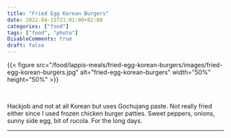 ```yaml
---
title: "Fried Egg Korean Burgers"
date: 2022-04-15T21:01:00+02:00
categories: ["food"]
tags: ["food", "photo"]
DisableComments: true
draft: false
---
```


{{< figure src="/food/lappis-meals/fried-egg-korean-burgers/images/fried-egg-korean-burgers.jpg" alt="fried-egg-korean-burgers" width="50%" height="50%" >}}

<br>

Hackjob and not at all Korean but uses Gochujang paste. Not really fried either since I used frozen chicken burger patties. Sweet peppers, onions, sunny side egg, bit of rucola. For the long days.

---